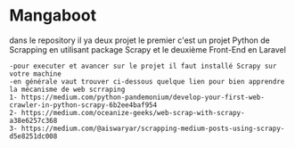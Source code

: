 # Mangaboot
dans le repository il ya deux projet le premier c'est un projet Python de Scrapping en utilisant package Scrapy et le deuxième Front-End en Laravel

	-pour executer et avancer sur le projet il faut installé Scrapy sur votre machine
	-en générale vaut trouver ci-dessous quelque lien pour bien apprendre la mécanisme de web scrraping 
	1- https://medium.com/python-pandemonium/develop-your-first-web-crawler-in-python-scrapy-6b2ee4baf954
	2- https://medium.com/oceanize-geeks/web-scrap-with-scrapy-a38e6257c368
	3- https://medium.com/@aiswaryar/scrapping-medium-posts-using-scrapy-d5e8251dc008
